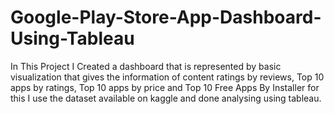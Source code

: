 # Google-Play-Store-App-Dashboard-Using-Tableau

In This Project I Created a dashboard that is represented by basic visualization that gives the information of content ratings by reviews, Top 10 apps
by ratings, Top 10 apps by price and Top 10 Free Apps By Installer for this I use the dataset available on kaggle and done analysing using tableau.
